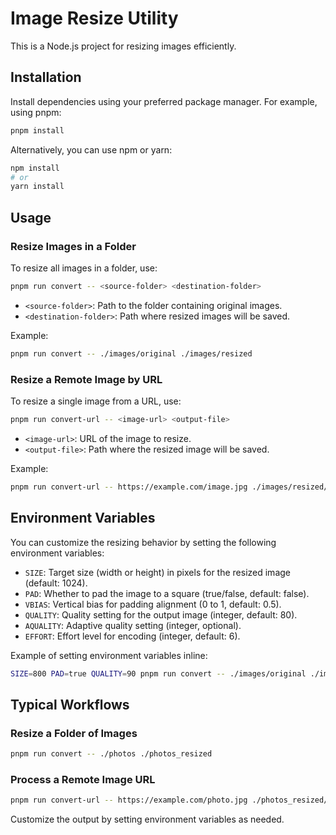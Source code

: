 # Image Resize Utility

This is a Node.js project for resizing images efficiently.

## Installation

Install dependencies using your preferred package manager. For example, using pnpm:

```bash
pnpm install
```

Alternatively, you can use npm or yarn:

```bash
npm install
# or
yarn install
```

## Usage

### Resize Images in a Folder

To resize all images in a folder, use:

```bash
pnpm run convert -- <source-folder> <destination-folder>
```

- `<source-folder>`: Path to the folder containing original images.
- `<destination-folder>`: Path where resized images will be saved.

Example:

```bash
pnpm run convert -- ./images/original ./images/resized
```

### Resize a Remote Image by URL

To resize a single image from a URL, use:

```bash
pnpm run convert-url -- <image-url> <output-file>
```

- `<image-url>`: URL of the image to resize.
- `<output-file>`: Path where the resized image will be saved.

Example:

```bash
pnpm run convert-url -- https://example.com/image.jpg ./images/resized/image.jpg
```

## Environment Variables

You can customize the resizing behavior by setting the following environment variables:

- `SIZE`: Target size (width or height) in pixels for the resized image (default: 1024).
- `PAD`: Whether to pad the image to a square (true/false, default: false).
- `VBIAS`: Vertical bias for padding alignment (0 to 1, default: 0.5).
- `QUALITY`: Quality setting for the output image (integer, default: 80).
- `AQUALITY`: Adaptive quality setting (integer, optional).
- `EFFORT`: Effort level for encoding (integer, default: 6).

Example of setting environment variables inline:

```bash
SIZE=800 PAD=true QUALITY=90 pnpm run convert -- ./images/original ./images/resized
```

## Typical Workflows

### Resize a Folder of Images

```bash
pnpm run convert -- ./photos ./photos_resized
```

### Process a Remote Image URL

```bash
pnpm run convert-url -- https://example.com/photo.jpg ./photos_resized/photo.jpg
```

Customize the output by setting environment variables as needed.
